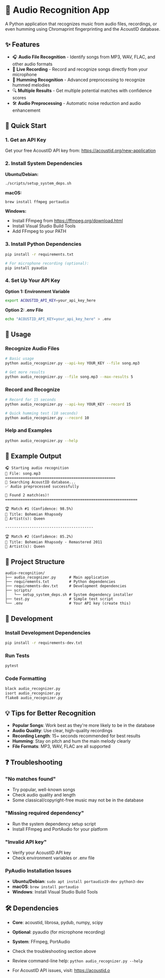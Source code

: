 # 🎵 Audio Recognition App

A Python application that recognizes music from audio files, recordings, or even humming using Chromaprint fingerprinting and the AcoustID database.

## ✨ Features

- 🎧 **Audio File Recognition** - Identify songs from MP3, WAV, FLAC, and other audio formats
- 🎤 **Live Recording** - Record and recognize songs directly from your microphone
- 🎵 **Humming Recognition** - Advanced preprocessing to recognize hummed melodies
- 🔍 **Multiple Results** - Get multiple potential matches with confidence scores
- 🛠️ **Audio Preprocessing** - Automatic noise reduction and audio enhancement

## 🚀 Quick Start

### 1. Get an API Key
Get your free AcoustID API key from: https://acoustid.org/new-application

### 2. Install System Dependencies

**Ubuntu/Debian:**
```bash
./scripts/setup_system_deps.sh
```

**macOS:**
```bash
brew install ffmpeg portaudio
```

**Windows:**
- Install FFmpeg from https://ffmpeg.org/download.html
- Install Visual Studio Build Tools
- Add FFmpeg to your PATH

### 3. Install Python Dependencies
```bash
pip install -r requirements.txt

# For microphone recording (optional):
pip install pyaudio
```

### 4. Set Up Your API Key

**Option 1: Environment Variable**
```bash
export ACOUSTID_API_KEY=your_api_key_here
```

**Option 2: .env File**
```bash
echo "ACOUSTID_API_KEY=your_api_key_here" > .env
```

## 📖 Usage

### Recognize Audio Files
```bash
# Basic usage
python audio_recognizer.py --api-key YOUR_KEY --file song.mp3

# Get more results
python audio_recognizer.py --file song.mp3 --max-results 5
```

### Record and Recognize
```bash
# Record for 15 seconds
python audio_recognizer.py --api-key YOUR_KEY --record 15

# Quick humming test (10 seconds)
python audio_recognizer.py --record 10
```

### Help and Examples
```bash
python audio_recognizer.py --help
```

## 🎯 Example Output

```
🎧 Starting audio recognition
📂 File: song.mp3
==================================================
🔎 Searching AcoustID database...
✅ Audio preprocessed successfully

🎉 Found 2 match(es)!
============================================================

🏆 Match #1 (Confidence: 98.5%)
🎵 Title: Bohemian Rhapsody
🎤 Artist(s): Queen

----------------------------------------

🏆 Match #2 (Confidence: 85.2%)
🎵 Title: Bohemian Rhapsody - Remastered 2011
🎤 Artist(s): Queen
```

## 📁 Project Structure

```
audio-recognition/
├── audio_recognizer.py      # Main application
├── requirements.txt         # Python dependencies
├── requirements-dev.txt     # Development dependencies
├── scripts/
│   └── setup_system_deps.sh # System dependency installer
├── test.py                  # Simple test script
└── .env                     # Your API key (create this)
```

## 🔧 Development

### Install Development Dependencies
```bash
pip install -r requirements-dev.txt
```

### Run Tests
```bash
pytest
```

### Code Formatting
```bash
black audio_recognizer.py
isort audio_recognizer.py
flake8 audio_recognizer.py
```

## 💡 Tips for Better Recognition

- **Popular Songs**: Work best as they're more likely to be in the database
- **Audio Quality**: Use clear, high-quality recordings
- **Recording Length**: 15+ seconds recommended for best results
- **Humming**: Stay on pitch and hum the main melody clearly
- **File Formats**: MP3, WAV, FLAC are all supported

## ❓ Troubleshooting

### "No matches found"
- Try popular, well-known songs
- Check audio quality and length
- Some classical/copyright-free music may not be in the database

### "Missing required dependency"
- Run the system dependency setup script
- Install FFmpeg and PortAudio for your platform

### "Invalid API key"
- Verify your AcoustID API key
- Check environment variables or .env file

### PyAudio Installation Issues
- **Ubuntu/Debian**: `sudo apt install portaudio19-dev python3-dev`
- **macOS**: `brew install portaudio`
- **Windows**: Install Visual Studio Build Tools

## 🛠️ Dependencies

- **Core**: acoustid, librosa, pydub, numpy, scipy
- **Optional**: pyaudio (for microphone recording)
- **System**: FFmpeg, PortAudio


- Check the troubleshooting section above
- Review command-line help: `python audio_recognizer.py --help`
- For AcoustID API issues, visit: https://acoustid.o
